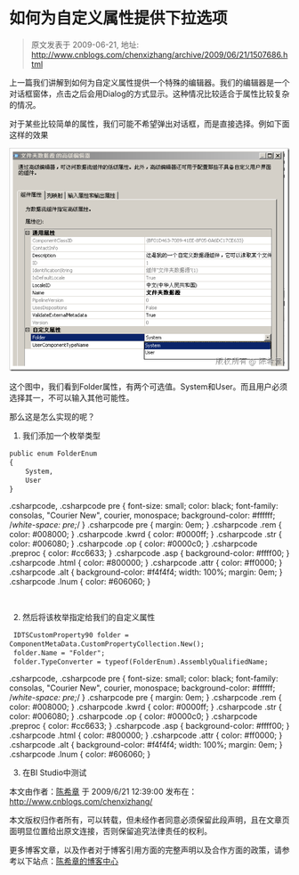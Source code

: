 # 如何为自定义属性提供下拉选项 
> 原文发表于 2009-06-21, 地址: http://www.cnblogs.com/chenxizhang/archive/2009/06/21/1507686.html 


上一篇我们讲解到如何为自定义属性提供一个特殊的编辑器。我们的编辑器是一个对话框窗体，点击之后会用Dialog的方式显示。这种情况比较适合于属性比较复杂的情况。

 对于某些比较简单的属性，我们可能不希望弹出对话框，而是直接选择。例如下面这样的效果

 [![image](./images/1507686-image_thumb.png "image")](http://images.cnblogs.com/cnblogs_com/chenxizhang/WindowsLiveWriter/e65c5997e17e_B1E3/image_2.png) 

 这个图中，我们看到Folder属性，有两个可选值。System和User。而且用户必须选择其一，不可以输入其他可能性。

 那么这是怎么实现的呢？

 1. 我们添加一个枚举类型


```
public enum FolderEnum
{ 
    System,
    User
}
```

.csharpcode, .csharpcode pre
{
 font-size: small;
 color: black;
 font-family: consolas, "Courier New", courier, monospace;
 background-color: #ffffff;
 /*white-space: pre;*/
}
.csharpcode pre { margin: 0em; }
.csharpcode .rem { color: #008000; }
.csharpcode .kwrd { color: #0000ff; }
.csharpcode .str { color: #006080; }
.csharpcode .op { color: #0000c0; }
.csharpcode .preproc { color: #cc6633; }
.csharpcode .asp { background-color: #ffff00; }
.csharpcode .html { color: #800000; }
.csharpcode .attr { color: #ff0000; }
.csharpcode .alt 
{
 background-color: #f4f4f4;
 width: 100%;
 margin: 0em;
}
.csharpcode .lnum { color: #606060; }

 


2. 然后将该枚举指定给我们的自定义属性


```
 IDTSCustomProperty90 folder = ComponentMetaData.CustomPropertyCollection.New();
 folder.Name = "Folder";
 folder.TypeConverter = typeof(FolderEnum).AssemblyQualifiedName;
```

.csharpcode, .csharpcode pre
{
 font-size: small;
 color: black;
 font-family: consolas, "Courier New", courier, monospace;
 background-color: #ffffff;
 /*white-space: pre;*/
}
.csharpcode pre { margin: 0em; }
.csharpcode .rem { color: #008000; }
.csharpcode .kwrd { color: #0000ff; }
.csharpcode .str { color: #006080; }
.csharpcode .op { color: #0000c0; }
.csharpcode .preproc { color: #cc6633; }
.csharpcode .asp { background-color: #ffff00; }
.csharpcode .html { color: #800000; }
.csharpcode .attr { color: #ff0000; }
.csharpcode .alt 
{
 background-color: #f4f4f4;
 width: 100%;
 margin: 0em;
}
.csharpcode .lnum { color: #606060; }

3. 在BI Studio中测试


本文由作者：[陈希章](http://www.xizhang.com) 于 2009/6/21 12:39:00 
发布在：<http://www.cnblogs.com/chenxizhang/>  

本文版权归作者所有，可以转载，但未经作者同意必须保留此段声明，且在文章页面明显位置给出原文连接，否则保留追究法律责任的权利。   

更多博客文章，以及作者对于博客引用方面的完整声明以及合作方面的政策，请参考以下站点：[陈希章的博客中心](http://www.xizhang.com/blog.htm)
